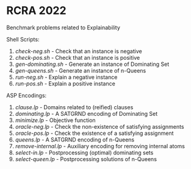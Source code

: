 
# RCRA 2022
Benchmark problems related to Explainability

Shell Scripts:
1. *check-neg.sh* - Check that an instance is negative
2. *check-pos.sh* - Check that an instance is positive
3. *gen-dominating.sh* - Generate an instance of Dominating Set
4. *gen-queens.sh* - Generate an instance of n-Queens
5. *run-neg.sh* - Explain a negative instance
6. *run-pos.sh* - Explain a positive instance

ASP Encodings:
1. *clause.lp* - Domains related to (reified) clauses
2. *dominating.lp* - A SATGRND encoding of Dominating Set
3. *minimize.lp* - Objective function
4. *oracle-neg.lp* - Check the non-existence of satisfying assignments
5. *oracle-pos.lp* - Check the existence of a satisfying assignment
6. *queens.lp* - A SATGRND encoding of n-Queens
7. *remove-internal.lp* - Auxiliary encoding for removing internal atoms
8. *select-in.lp* - Postprocessing (optimal) dominating sets
9. *select-queen.lp* - Postprocessing solutions of n-Queens

